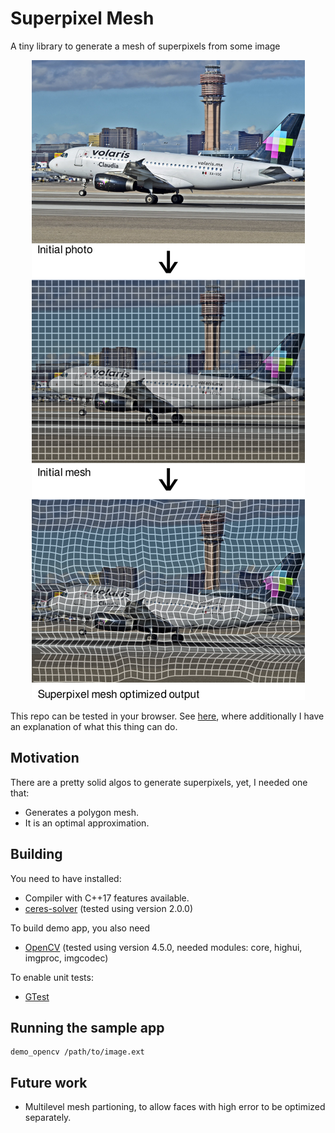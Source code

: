# Superpixel Mesh

A tiny library to generate a mesh of superpixels from some image

<p align="center">
  <img src="superpixel-mesh-pipeline.png">
</p>


This repo can be tested in your browser. See [here](https://manlio.mx/projects/superpixel-mesh), where additionally I have an explanation of what this thing can do.

## Motivation

There are a pretty solid algos to generate superpixels, yet, I needed one that:

- Generates a polygon mesh.
- It is an optimal approximation.

## Building

You need to have installed:

- Compiler with C++17 features available.
- [ceres-solver](http://ceres-solver.org/) (tested using version 2.0.0)

To build demo app, you also need
- [OpenCV](http://opencv.org/) (tested using version 4.5.0, needed modules: core, highui, imgproc, imgcodec)

To enable unit tests:
- [GTest](https://github.com/google/googletest)

## Running the sample app

```
demo_opencv /path/to/image.ext
```

## Future work

- Multilevel mesh partioning, to allow faces with high error to be optimized separately.
